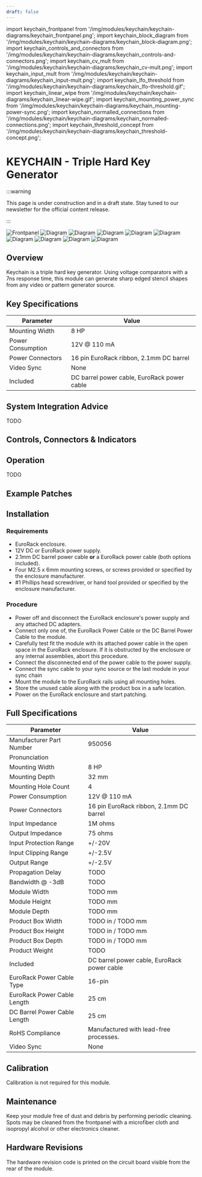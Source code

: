 ```yaml
---
draft: false
---
```



import keychain_frontpanel from '/img/modules/keychain/keychain-diagrams/keychain_frontpanel.png';
import keychain_block_diagram from '/img/modules/keychain/keychain-diagrams/keychain_block-diagram.png';
import keychain_controls_and_connectors from '/img/modules/keychain/keychain-diagrams/keychain_controls-and-connectors.png';
import keychain_cv_mult from '/img/modules/keychain/keychain-diagrams/keychain_cv-mult.png';
import keychain_input_mult from '/img/modules/keychain/keychain-diagrams/keychain_input-mult.png';
import keychain_lfo_threshold from '/img/modules/keychain/keychain-diagrams/keychain_lfo-threshold.gif';
import keychain_linear_wipe from '/img/modules/keychain/keychain-diagrams/keychain_linear-wipe.gif';
import keychain_mounting_power_sync from '/img/modules/keychain/keychain-diagrams/keychain_mounting-power-sync.png';
import keychain_normalled_connections from '/img/modules/keychain/keychain-diagrams/keychain_normalled-connections.png';
import keychain_threshold_concept from '/img/modules/keychain/keychain-diagrams/keychain_threshold-concept.png';

# KEYCHAIN - Triple Hard Key Generator

:::warning

This page is under construction and in a draft state. Stay tuned to our newsletter for the official content release.

:::

<img src={keychain_frontpanel} alt="Frontpanel" /> 
<img src={keychain_block_diagram} alt="Diagram" /> 
<img src={keychain_controls_and_connectors} alt="Diagram" /> 
<img src={keychain_cv_mult} alt="Diagram" /> 
<img src={keychain_input_mult} alt="Diagram" /> 
<img src={keychain_lfo_threshold} alt="Diagram" /> 
<img src={keychain_linear_wipe} alt="Diagram" /> 
<img src={keychain_mounting_power_sync} alt="Diagram" /> 
<img src={keychain_normalled_connections} alt="Diagram" /> 
<img src={keychain_threshold_concept} alt="Diagram" /> 

## Overview

Keychain is a triple hard key generator. Using voltage comparators with a 7ns response time, this module can generate sharp edged stencil shapes from any video or pattern generator source.

## Key Specifications

| Parameter         | Value                                                                           |
| ----------------- | ------------------------------------------------------------------------------- |
| Mounting Width    | 8 HP                                                                            |
| Power Consumption | 12V @ 110 mA                                                                    |
| Power Connectors  | 16 pin EuroRack ribbon, 2.1mm DC barrel                                         |
| Video Sync        | None                                                                            |
| Included          | DC barrel power cable, EuroRack power cable                                     |

## System Integration Advice

TODO

## Controls, Connectors & Indicators

## Operation

TODO

## Example Patches

## Installation

<!-- Something about making sure all screws have been removed from the intended mounting location. -->

### Requirements

* EuroRack enclosure.
* 12V DC or EuroRack power supply.
* 2.1mm DC barrel power cable **or** a EuroRack power cable (both options included).
* Four M2.5 x 6mm mounting screws, or screws provided or specified by the enclosure manufacturer.
* #1 Phillips head screwdriver, or hand tool provided or specified by the enclosure manufacturer.

### Procedure

* Power off and disconnect the EuroRack enclosure's power supply and any attached DC adapters.
* Connect only one of, the EuroRack Power Cable or the DC Barrel Power Cable to the module. 
* Carefully test fit the module with its attached power cable in the open space in the EuroRack enclosure. If it is obstructed by the enclosure or any internal assemblies, abort this procedure.
* Connect the disconnected end of the power cable to the power supply.
* Connect the sync cable to your sync source or the last module in your sync chain
* Mount the module to the EuroRack rails using all mounting holes.
* Store the unused cable along with the product box in a safe location. 
* Power on the EuroRack enclosure and start patching.

## Full Specifications

| Parameter                    | Value                                                                           |
| ---------------------------- | ------------------------------------------------------------------------------- |
| Manufacturer Part Number     | 950056                                                                          |
| Pronunciation                |                                                                                 |
| Mounting Width               | 8 HP                                                                            |
| Mounting Depth               | 32 mm                                                                           |
| Mounting Hole Count          | 4                                                                               |
| Power Consumption            | 12V @ 110 mA                                                                    |
| Power Connectors             | 16 pin EuroRack ribbon, 2.1mm DC barrel                                         |
| Input Impedance              | 1M ohms                                                                         |
| Output Impedance             | 75 ohms                                                                         |
| Input Protection Range       | +/-20V                                                                          |
| Input Clipping Range         | +/-2.5V                                                                         |
| Output Range                 | +/-2.5V                                                                         |
| Propagation Delay            | TODO                                                                            |
| Bandwidth @ -3dB             | TODO                                                                            |
| Module Width                 | TODO mm                                                                         |
| Module Height                | TODO mm                                                                         |
| Module Depth                 | TODO mm                                                                         |
| Product Box Width            | TODO in / TODO mm                                                               |
| Product Box Height           | TODO in / TODO mm                                                               |
| Product Box Depth            | TODO in / TODO mm                                                               |
| Product Weight               | TODO                                                                            |
| Included                     | DC barrel power cable, EuroRack power cable                                     |
| EuroRack Power Cable Type    | 16-pin                                                                          |
| EuroRack Power Cable Length  | 25 cm                                                                           |
| DC Barrel Power Cable Length | 25 cm                                                                           |
| RoHS Compliance              | Manufactured with lead-free processes.                                          |
| Video Sync                   | None                                                                            |

## Calibration

Calibration is not required for this module.

## Maintenance

Keep your module free of dust and debris by performing periodic cleaning. Spots may be cleaned from the frontpanel with a microfiber cloth and isopropyl alcohol or other electronics cleaner.

<!-- ## Troubleshooting -->

## Hardware Revisions

The hardware revision code is printed on the circuit board visible from the rear of the module.
